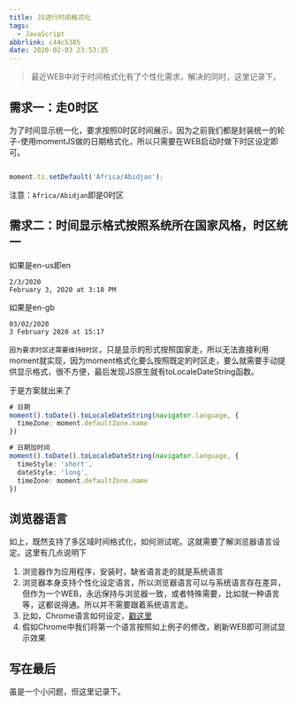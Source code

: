 ```yaml
---
title: JS进行时间格式化
tags:
  - JavaScript
abbrlink: c44c5385
date: 2020-02-03 23:53:35
---
```

> 最近WEB中对于时间格式化有了个性化需求，解决的同时，这里记录下。

## 需求一：走0时区
 为了时间显示统一化，要求按照0时区时间展示，因为之前我们都是封装统一的轮子-使用momentJS做的日期格式化，所以只需要在WEB启动时做下时区设定即可。

 ```typescript
 
 moment.tz.setDefault('Africa/Abidjan');
 
 ```

注意：`Africa/Abidjan`即是0时区



##   需求二：时间显示格式按照系统所在国家风格，时区统一

如果是en-us即en

```
2/3/2020
February 3, 2020 at 3:18 PM

```

如果是en-gb

```
03/02/2020
3 February 2020 at 15:17

```
`因为要求时区还需要维持0时区`，只是显示的形式按照国家走，所以无法直接利用moment就实现，因为moment格式化要么按照既定的时区走，要么就需要手动提供显示格式，很不方便，最后发现JS原生就有toLocaleDateString函数。

于是方案就出来了

```typescript
# 日期
moment().toDate().toLocaleDateString(navigator.language, {
  timeZone: moment.defaultZone.name
})

# 日期加时间
moment().toDate().toLocaleDateString(navigator.language, {
  timeStyle: 'short',
  dateStyle: 'long',
  timeZone: moment.defaultZone.name
})
```

## 浏览器语言
如上，既然支持了多区域时间格式化，如何测试呢。这就需要了解浏览器语言设定。这里有几点说明下

1. 浏览器作为应用程序，安装时，缺省语言走的就是系统语言
2. 浏览器本身支持个性化设定语言，所以浏览器语言可以与系统语言存在差异，但作为一个WEB，永远保持与浏览器一致，或者特殊需要，比如就一种语言等，这都说得通。所以并不需要跟着系统语言走。
3. 比如，Chrome语言如何设定，[戳这里](https://www.digitaltrends.com/web/how-to-change-your-language-in-google-chrome/)
4. 假如Chrome中我们将第一个语言按照如上例子的修改，刷新WEB即可测试显示效果


## 写在最后
虽是一个小问题，但这里记录下。
